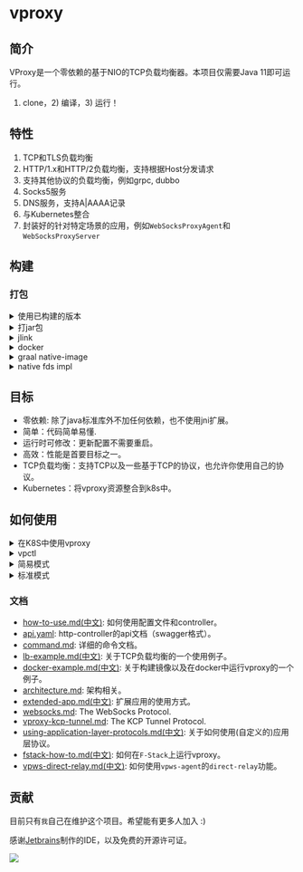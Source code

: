 # vproxy

## 简介

VProxy是一个零依赖的基于NIO的TCP负载均衡器。本项目仅需要Java 11即可运行。

1) clone，2) 编译，3) 运行！

## 特性

1. TCP和TLS负载均衡
2. HTTP/1.x和HTTP/2负载均衡，支持根据Host分发请求
3. 支持其他协议的负载均衡，例如grpc, dubbo
4. Socks5服务
5. DNS服务，支持A|AAAA记录
6. 与Kubernetes整合
7. 封装好的针对特定场景的应用，例如`WebSocksProxyAgent`和`WebSocksProxyServer`

## 构建

### 打包

<details><summary>使用已构建的版本</summary>

<br>

查看 [release page](https://github.com/wkgcass/vproxy/releases).

#### For linux

使用release页面中最新的`vproxy-linux`二进制文件。

或者

使用`jlink`打包的运行时文件：点[这里](https://github.com/wkgcass/vproxy/releases/download/1.0.0-BETA-5/vproxy-runtime-linux.tar.gz)下载。

#### For macos

使用release页面中最新的`vproxy-macos`二进制文件。

#### For windows

Java运行时可以从[这里](https://adoptopenjdk.net/?variant=openjdk11&jvmVariant=hotspot)下载。

#### For musl

使用`jlink`打包的运行时文件：点[这里](https://github.com/wkgcass/vproxy/releases/download/1.0.0-BETA-5/vproxy-runtime-musl.tar.gz)下载。

>注意：该运行时仍然处于beta阶段

</details>

<details><summary>打jar包</summary>

<br>

```
./gradlew clean jar
java -jar build/libs/vproxy.jar -Deploy=HelloWorld
```

</details>

<details><summary>jlink</summary>

<br>

```
./gradlew clean jlink
./build/image/bin/vproxy -Deploy=HelloWorld
```

</details>

<details><summary>docker</summary>

<br>

```
docker build --no-cache -t vproxy:latest https://raw.githubusercontent.com/wkgcass/vproxy/master/docker/Dockerfile
docker run --rm vproxy -Deploy=HelloWorld
```

</details>

<details><summary>graal native-image</summary>

<br>

```
./gradlew clean jar
native-image -jar build/libs/vproxy.jar --enable-all-security-services --no-fallback --no-server vproxy
./vproxy -Deploy=HelloWorld
```

</details>

<details><summary>native fds impl</summary>

<br>

仅支持macos(bsd)/linux。另外在编译前，你可能需要配置`JAVA_HOME`环境变量。

```
cd ./src/main/c
./make-general.sh

cd ../../../
java -Dvfd=posix -Djava.library.path=./src/main/c -jar build/libs/vproxy.jar -Deploy=HelloWorld
```

如果要使用`F-Stack`版本，可以按照这个文档的步骤执行：[fstack-how-to.md](https://github.com/wkgcass/vproxy/blob/master/doc_zh/fstack-how-to.md)。

Windows有一个特别版本用于支持Tap设备：`-Dvfd=windows`，但是普通fd和事件循环依旧是jdk selector channel.

</details>

## 目标

* 零依赖: 除了java标准库外不加任何依赖，也不使用jni扩展。
* 简单：代码简单易懂.
* 运行时可修改：更新配置不需要重启。
* 高效：性能是首要目标之一。
* TCP负载均衡：支持TCP以及一些基于TCP的协议，也允许你使用自己的协议。
* Kubernetes：将vproxy资源整合到k8s中。

## 如何使用

<details><summary>在K8S中使用vproxy</summary>

<br>

添加crd并启动vproxy和controller

```
kubectl apply -f https://github.com/vproxy-tools/vpctl/blob/master/misc/crd.yaml
kubectl apply -f https://github.com/vproxy-tools/vpctl/blob/master/misc/k8s-vproxy.yaml
```

启动示例应用

```
kubectl apply -f https://github.com/vproxy-tools/vpctl/blob/master/misc/cr-example.yaml
```

详细信息可见[这里](https://github.com/vproxy-tools/vpctl/blob/master/README.md)

</details>

<details><summary>vpctl</summary>

<br>

我们提供一个命令行客户端应用，来帮助你操作vproxy实例。你可以参考[vpctl的仓库](https://github.com/vproxy-tools/vpctl)以获取更多信息。

该工具经过完整的测试，并且非常简单易用。该工具的仓库里提供了一些例子供参考。

</details>

<details><summary>简易模式</summary>

<br>

你可以用一行命令启动一个简单的负载均衡:

```
java -Deploy=Simple -jar vproxy.jar \  
                bind {port} \
                backend {host1:port1,host2:port2} \
                [ssl {path of cert1,cert2} {path of key} \]
                [protocol {...} \]
```

可以输入`help`检查参数列表。

</details>

<details><summary>标准模式</summary>

<br>

使用`help`查看启动参数。

在启动vproxy实例时，会默认开启一个监听18776端口的`http-controller`和一个监听16309端口的`resp-controller`。后续则可以使用`curl`或者`redis-cli`来操作该vproxy实例。当然你也可以直接通过标准输入(stdin)来操作vproxy实例。

查看[command.md](https://github.com/wkgcass/vproxy/blob/master/doc/command.md)和[api文档](https://github.com/wkgcass/vproxy/blob/master/doc/api.yaml)以获取更多信息。  
如果有任何关于实现细节的问题也欢迎在issue中提出。

</details>

### 文档

* [how-to-use.md(中文)](https://github.com/wkgcass/vproxy/blob/master/doc_zh/how-to-use.md): 如何使用配置文件和controller。
* [api.yaml](https://github.com/wkgcass/vproxy/blob/dev/doc/api.yaml): http-controller的api文档（swagger格式）。
* [command.md](https://github.com/wkgcass/vproxy/blob/master/doc/command.md): 详细的命令文档。
* [lb-example.md(中文)](https://github.com/wkgcass/vproxy/blob/master/doc_zh/lb-example.md): 关于TCP负载均衡的一个使用例子。
* [docker-example.md(中文)](https://github.com/wkgcass/vproxy/blob/master/doc_zh/docker-example.md): 关于构建镜像以及在docker中运行vproxy的一个例子。
* [architecture.md](https://github.com/wkgcass/vproxy/blob/master/doc/architecture.md): 架构相关。
* [extended-app.md(中文)](https://github.com/wkgcass/vproxy/blob/master/doc_zh/extended-app.md): 扩展应用的使用方式。
* [websocks.md](https://github.com/wkgcass/vproxy/blob/master/doc/websocks.md): The WebSocks Protocol.
* [vproxy-kcp-tunnel.md](https://github.com/wkgcass/vproxy/blob/master/doc/vproxy-kcp-tunnel.md): The KCP Tunnel Protocol.
* [using-application-layer-protocols.md(中文)](https://github.com/wkgcass/vproxy/blob/master/doc_zh/using-application-layer-protocols.md): 关于如何使用(自定义的)应用层协议。
* [fstack-how-to.md(中文)](https://github.com/wkgcass/vproxy/blob/master/doc_zh/fstack-how-to.md): 如何在`F-Stack`上运行vproxy。
* [vpws-direct-relay.md(中文)](https://github.com/wkgcass/vproxy/blob/master/doc_zh/vpws-direct-relay.md): 如何使用`vpws-agent`的`direct-relay`功能。

## 贡献

目前只有`我`自己在维护这个项目。希望能有更多人加入 :)

感谢[Jetbrains](https://www.jetbrains.com/?from=vproxy)制作的IDE，以及免费的开源许可证。

![](https://raw.githubusercontent.com/wkgcass/vproxy/master/doc/jetbrains.png)
